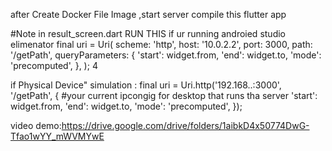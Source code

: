 after Create Docker File Image ,start server
compile this flutter app

#Note in result_screen.dart RUN THIS if ur running androied studio elimenator
final uri = Uri(
        scheme: 'http',
        host: '10.0.2.2',
        port: 3000,
        path: '/getPath',
        queryParameters: {
          'start': widget.from,
          'end': widget.to,
          'mode': 'precomputed',
        },
      ); 4

if Physical Device" simulation :
final uri = Uri.http('192.168..:3000', '/getPath', { #your current ipcongig for desktop that runs tha server 
  'start': widget.from,
  'end': widget.to,
  'mode': 'precomputed',
});


video demo:https://drive.google.com/drive/folders/1aibkD4x50774DwG-Tfao1wYY_mWVMYwE
